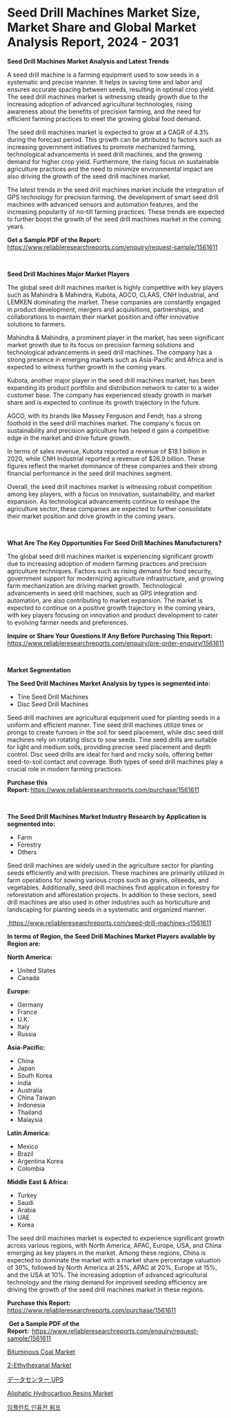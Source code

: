 <p><h1>Seed Drill Machines Market Size, Market Share and Global Market Analysis Report, 2024 - 2031</h1></p><p><strong>Seed Drill Machines Market Analysis and Latest Trends</strong></p>
<p><p>A seed drill machine is a farming equipment used to sow seeds in a systematic and precise manner. It helps in saving time and labor and ensures accurate spacing between seeds, resulting in optimal crop yield. The seed drill machines market is witnessing steady growth due to the increasing adoption of advanced agricultural technologies, rising awareness about the benefits of precision farming, and the need for efficient farming practices to meet the growing global food demand.</p><p>The seed drill machines market is expected to grow at a CAGR of 4.3% during the forecast period. This growth can be attributed to factors such as increasing government initiatives to promote mechanized farming, technological advancements in seed drill machines, and the growing demand for higher crop yield. Furthermore, the rising focus on sustainable agriculture practices and the need to minimize environmental impact are also driving the growth of the seed drill machines market.</p><p>The latest trends in the seed drill machines market include the integration of GPS technology for precision farming, the development of smart seed drill machines with advanced sensors and automation features, and the increasing popularity of no-till farming practices. These trends are expected to further boost the growth of the seed drill machines market in the coming years.</p></p>
<p><strong>Get a Sample PDF of the Report:&nbsp;</strong> <a href="https://www.reliableresearchreports.com/enquiry/request-sample/1561611">https://www.reliableresearchreports.com/enquiry/request-sample/1561611</a></p>
<p>&nbsp;</p>
<p><strong>Seed Drill Machines Major Market Players</strong></p>
<p><p>The global seed drill machines market is highly competitive with key players such as Mahindra & Mahindra, Kubota, AGCO, CLAAS, CNH Industrial, and LEMKEN dominating the market. These companies are constantly engaged in product development, mergers and acquisitions, partnerships, and collaborations to maintain their market position and offer innovative solutions to farmers.</p><p>Mahindra & Mahindra, a prominent player in the market, has seen significant market growth due to its focus on precision farming solutions and technological advancements in seed drill machines. The company has a strong presence in emerging markets such as Asia-Pacific and Africa and is expected to witness further growth in the coming years.</p><p>Kubota, another major player in the seed drill machines market, has been expanding its product portfolio and distribution network to cater to a wider customer base. The company has experienced steady growth in market share and is expected to continue its growth trajectory in the future.</p><p>AGCO, with its brands like Massey Ferguson and Fendt, has a strong foothold in the seed drill machines market. The company's focus on sustainability and precision agriculture has helped it gain a competitive edge in the market and drive future growth.</p><p>In terms of sales revenue, Kubota reported a revenue of $18.1 billion in 2020, while CNH Industrial reported a revenue of $26.9 billion. These figures reflect the market dominance of these companies and their strong financial performance in the seed drill machines segment.</p><p>Overall, the seed drill machines market is witnessing robust competition among key players, with a focus on innovation, sustainability, and market expansion. As technological advancements continue to reshape the agriculture sector, these companies are expected to further consolidate their market position and drive growth in the coming years.</p></p>
<p>&nbsp;</p>
<p><strong>What Are The Key Opportunities For Seed Drill Machines Manufacturers?</strong></p>
<p><p>The global seed drill machines market is experiencing significant growth due to increasing adoption of modern farming practices and precision agriculture techniques. Factors such as rising demand for food security, government support for modernizing agriculture infrastructure, and growing farm mechanization are driving market growth. Technological advancements in seed drill machines, such as GPS integration and automation, are also contributing to market expansion. The market is expected to continue on a positive growth trajectory in the coming years, with key players focusing on innovation and product development to cater to evolving farmer needs and preferences.</p></p>
<p><strong>Inquire or Share Your Questions If Any Before Purchasing This Report:</strong> <a href="https://www.reliableresearchreports.com/enquiry/pre-order-enquiry/1561611">https://www.reliableresearchreports.com/enquiry/pre-order-enquiry/1561611</a></p>
<p>&nbsp;</p>
<p><strong>Market Segmentation</strong></p>
<p><strong>The Seed Drill Machines Market Analysis by types is segmented into:</strong></p>
<p><ul><li>Tine Seed Drill Machines</li><li>Disc Seed Drill Machines</li></ul></p>
<p><p>Seed drill machines are agricultural equipment used for planting seeds in a uniform and efficient manner. Tine seed drill machines utilize tines or prongs to create furrows in the soil for seed placement, while disc seed drill machines rely on rotating discs to sow seeds. Tine seed drills are suitable for light and medium soils, providing precise seed placement and depth control. Disc seed drills are ideal for hard and rocky soils, offering better seed-to-soil contact and coverage. Both types of seed drill machines play a crucial role in modern farming practices.</p></p>
<p><strong>Purchase this Report:&nbsp;</strong><a href="https://www.reliableresearchreports.com/purchase/1561611">https://www.reliableresearchreports.com/purchase/1561611</a></p>
<p>&nbsp;</p>
<p><strong>The Seed Drill Machines Market Industry Research by Application is segmented into:</strong></p>
<p><ul><li>Farm</li><li>Forestry</li><li>Others</li></ul></p>
<p><p>Seed drill machines are widely used in the agriculture sector for planting seeds efficiently and with precision. These machines are primarily utilized in farm operations for sowing various crops such as grains, oilseeds, and vegetables. Additionally, seed drill machines find application in forestry for reforestation and afforestation projects. In addition to these sectors, seed drill machines are also used in other industries such as horticulture and landscaping for planting seeds in a systematic and organized manner.</p></p>
<p><a href="https://www.reliableresearchreports.com/seed-drill-machines-r1561611">&nbsp;https://www.reliableresearchreports.com/seed-drill-machines-r1561611</a></p>
<p><strong>In terms of Region, the Seed Drill Machines Market Players available by Region are:</strong></p>
<p>
    <p> <strong> North America: </strong>
        <ul>
            <li>United States</li>
            <li>Canada</li>
        </ul>
        </p> 
    <p> <strong> Europe: </strong>
        <ul>
            <li>Germany</li>
            <li>France</li>
            <li>U.K.</li>
            <li>Italy</li>
            <li>Russia</li>
        </ul>
        </p> 
    <p> <strong> Asia-Pacific: </strong>
        <ul>
            <li>China</li>
            <li>Japan</li>
            <li>South Korea</li>
            <li>India</li>
            <li>Australia</li>
            <li>China Taiwan</li>
            <li>Indonesia</li>
            <li>Thailand</li>
            <li>Malaysia</li>
        </ul>
        </p> 
    <p> <strong> Latin America: </strong>
        <ul>
            <li>Mexico</li>
            <li>Brazil</li>
            <li>Argentina Korea</li>
            <li>Colombia</li>
        </ul>
        </p> 
    <p> <strong> Middle East & Africa: </strong>
        <ul>
            <li>Turkey</li>
            <li>Saudi</li>
            <li>Arabia</li>
            <li>UAE</li>
            <li>Korea</li>
        </ul>
    </p>
    </p>
<p><p>The seed drill machines market is expected to experience significant growth across various regions, with North America, APAC, Europe, USA, and China emerging as key players in the market. Among these regions, China is expected to dominate the market with a market share percentage valuation of 30%, followed by North America at 25%, APAC at 20%, Europe at 15%, and the USA at 10%. The increasing adoption of advanced agricultural technology and the rising demand for improved seeding efficiency are driving the growth of the seed drill machines market in these regions.</p></p>
<p><strong>Purchase this Report: </strong><a href="https://www.reliableresearchreports.com/purchase/1561611">https://www.reliableresearchreports.com/purchase/1561611</a></p>
<p>&nbsp;<strong>Get a Sample PDF of the Report:&nbsp;&nbsp;</strong><a href="https://www.reliableresearchreports.com/enquiry/request-sample/1561611">https://www.reliableresearchreports.com/enquiry/request-sample/1561611</a></p>
<p><strong></strong></p>
<p><p><a href="https://issuu.com/reportprime-2/docs/bituminous-coal-market-size-2030.pptx">Bituminous Coal Market</a></p><p><a href="https://www.linkedin.com/pulse/2-ethylhexanal-market-challenges-opportunities-growth-drivers-l2q7f?trackingId=njBo%2FyJxtK9eSt0WFW4bxQ%3D%3D">2-Ethylhexanal Market</a></p><p><a href="https://github.com/JacksonWiza1924/Market-Research-Report-List-1/blob/main/161426727053.md">データセンター UPS</a></p><p><a href="https://issuu.com/reportprime-2/docs/aliphatic-hydrocarbon-resins-market-size-2030.pptx">Aliphatic Hydrocarbon Resins Market</a></p><p><a href="https://github.com/RichardLueilwitz787/Market-Research-Report-List-1/blob/main/910187724974.md">임플란트 인퓨전 펌프</a></p></p>